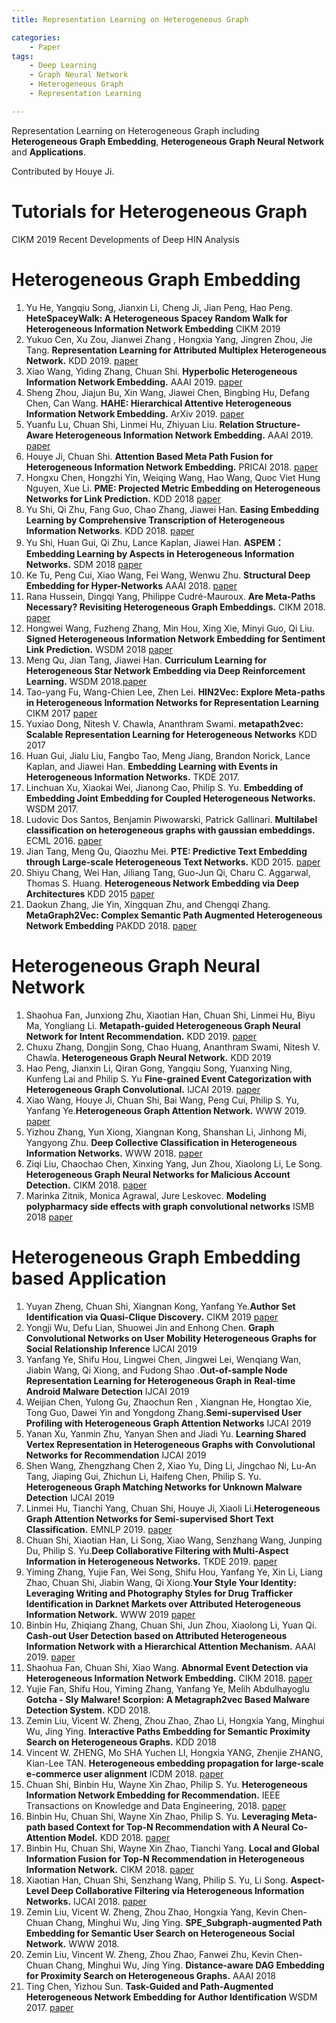 ```yaml
---
title: Representation Learning on Heterogeneous Graph

categories: 
	- Paper
tags:
	- Deep Learning
	- Graph Neural Network
	- Heterogeneous Graph
	- Representation Learning

---
```


Representation Learning on Heterogeneous Graph including **Heterogeneous Graph Embedding**, **Heterogeneous Graph Neural Network** and **Applications**.

Contributed by Houye Ji.

# Tutorials for Heterogeneous Graph
CIKM 2019 Recent Developments of Deep HIN Analysis


# Heterogeneous Graph Embedding

1. Yu He, Yangqiu Song, Jianxin Li, Cheng Ji, Jian Peng, Hao Peng. **HeteSpaceyWalk: A Heterogeneous Spacey Random Walk for Heterogeneous Information Network Embedding** CIKM 2019
2. Yukuo Cen, Xu Zou, Jianwei Zhang , Hongxia Yang, Jingren Zhou, Jie Tang. **Representation Learning for Attributed Multiplex Heterogeneous Network.** KDD 2019. [paper](https://arxiv.org/abs/1905.01669)
3. Xiao Wang, Yiding Zhang, Chuan Shi. **Hyperbolic Heterogeneous Information Network Embedding.** AAAI 2019. [paper](http://shichuan.org/doc/65.pdf) 
4. Sheng Zhou, Jiajun Bu, Xin Wang, Jiawei Chen, Bingbing Hu, Defang Chen, Can Wang. **HAHE: Hierarchical Attentive Heterogeneous Information Network Embedding.** ArXiv 2019. [paper](https://arxiv.org/abs/1902.01475 )
5. Yuanfu Lu, Chuan Shi, Linmei Hu, Zhiyuan Liu. **Relation Structure-Aware Heterogeneous Information Network Embedding.** AAAI 2019. [paper](http://shichuan.org/doc/63.pdf)
6. Houye Ji, Chuan Shi. **Attention Based Meta Path Fusion for Heterogeneous Information Network Embedding.** PRICAI 2018. [paper](http://shichuan.org/doc/55.pdf)
7. Hongxu Chen, Hongzhi Yin, Weiqing Wang, Hao Wang, Quoc Viet Hung Nguyen, Xue Li. **PME: Projected Metric Embedding on Heterogeneous Networks for Link Prediction.** KDD 2018 [paper](http://net.pku.edu.cn/daim/hongzhi.yin/papers/KDD18-Hongxu.pdf)
8. Yu Shi, Qi Zhu, Fang Guo, Chao Zhang, Jiawei Han.  **Easing Embedding Learning by Comprehensive Transcription of Heterogeneous Information Networks**.  KDD 2018. [paper](https://arxiv.org/abs/1807.03490)
9. Yu Shi, Huan Gui, Qi Zhu, Lance Kaplan, Jiawei Han. **ASPEM：Embedding Learning by Aspects in Heterogeneous Information Networks.** SDM 2018 [paper](http://yushi2.web.engr.illinois.edu/sdm18.pdf) 
10. Ke Tu, Peng Cui, Xiao Wang, Fei Wang, Wenwu Zhu. **Structural Deep Embedding for Hyper-Networks** AAAI 2018. [paper](https://arxiv.org/abs/1711.10146) 
11. Rana Hussein, Dingqi Yang, Philippe Cudré-Mauroux.  **Are Meta-Paths Necessary? Revisiting Heterogeneous Graph Embeddings.** CIKM 2018. [paper](https://dl.acm.org/citation.cfm?id=3271777)
12. Hongwei Wang, Fuzheng Zhang, Min Hou, Xing Xie, Minyi Guo, Qi Liu. **Signed Heterogeneous Information Network Embedding for Sentiment Link Prediction.** WSDM 2018 [paper](https://arxiv.org/pdf/1712.00732)
13. Meng Qu, Jian Tang, Jiawei Han. **Curriculum Learning for Heterogeneous Star Network Embedding via Deep Reinforcement Learning.** WSDM 2018.[paper](http://hanj.cs.illinois.edu/pdf/wsdm18_mqu.pdf)
14. Tao-yang Fu, Wang-Chien Lee, Zhen Lei. **HIN2Vec: Explore Meta-paths in Heterogeneous Information Networks for Representation Learning** CIKM 2017 [paper](http://shichuan.org/hin/topic/Embedding/2017.%20CIKM%20HIN2Vec.pdf) 
15. Yuxiao Dong, Nitesh V. Chawla, Ananthram Swami. **metapath2vec: Scalable Representation Learning for Heterogeneous Networks** KDD 2017
16. Huan Gui, Jialu Liu, Fangbo Tao, Meng Jiang, Brandon Norick, Lance Kaplan, and Jiawei Han. **Embedding Learning with Events in Heterogeneous Information Networks.** TKDE 2017.
17. Linchuan Xu, Xiaokai Wei, Jianong Cao, Philip S. Yu. **Embedding of Embedding  Joint Embedding for Coupled Heterogeneous Networks.** WSDM 2017.
18. Ludovic Dos Santos, Benjamin Piwowarski, Patrick Gallinari. **Multilabel classification on heterogeneous graphs with gaussian embeddings.** ECML 2016. [paper](https://link.springer.com/chapter/10.1007/978-3-319-46227-1_38 ) 
19. Jian Tang, Meng Qu, Qiaozhu Mei. **PTE: Predictive Text Embedding through Large-scale Heterogeneous Text Networks.** KDD 2015. [paper](http://dl.acm.org/citation.cfm?id=2783307)
20. Shiyu Chang, Wei Han, Jiliang Tang, Guo-Jun Qi, Charu C. Aggarwal, Thomas S. Huang. **Heterogeneous Network Embedding via Deep Architectures** KDD 2015 [paper](https://dl.acm.org/citation.cfm?doid=2783258.2783296 )
21. Daokun Zhang, Jie Yin, Xingquan Zhu, and Chengqi Zhang. **MetaGraph2Vec: Complex Semantic Path Augmented Heterogeneous Network Embedding** PAKDD 2018.  [paper](https://arxiv.org/pdf/1803.02533.pdf)

# Heterogeneous Graph Neural Network

1.  Shaohua Fan, Junxiong Zhu, Xiaotian Han, Chuan Shi, Linmei Hu, Biyu Ma, Yongliang Li. **Metapath-guided Heterogeneous Graph Neural Network for Intent Recommendation.** KDD 2019. [paper](https://dl.acm.org/citation.cfm?id=3330673)
2.  Chuxu Zhang, Dongjin Song, Chao Huang, Ananthram Swami, Nitesh V. Chawla. **Heterogeneous Graph Neural Network.** KDD 2019
3.  Hao Peng, Jianxin Li, Qiran Gong, Yangqiu Song, Yuanxing Ning, Kunfeng Lai  and Philip S. Yu **Fine-grained Event Categorization with Heterogeneous Graph Convolutional.** IJCAI 2019. [paper](https://arxiv.org/abs/1906.04580)
4.  Xiao Wang, Houye Ji, Chuan Shi, Bai Wang, Peng Cui, Philip S. Yu, Yanfang Ye.**Heterogeneous Graph Attention Network.** WWW 2019. [paper](https://github.com/Jhy1993/HAN)
5.  Yizhou Zhang, Yun Xiong, Xiangnan Kong, Shanshan Li, Jinhong Mi, Yangyong Zhu. **Deep Collective Classification in Heterogeneous Information Networks.** WWW 2018. [paper](https://dl.acm.org/citation.cfm?id=3186106)
6.  Ziqi Liu, Chaochao Chen, Xinxing Yang, Jun Zhou, Xiaolong Li, Le Song. **Heterogeneous Graph Neural Networks for Malicious Account Detection.** CIKM 2018.   [paper](https://dl.acm.org/citation.cfm?id=3272010)
7.  Marinka Zitnik, Monica Agrawal, Jure Leskovec. **Modeling polypharmacy side effects with graph convolutional networks** ISMB 2018 [paper](https://arxiv.org/abs/1802.00543 )

# Heterogeneous Graph Embedding based Application

1. Yuyan Zheng, Chuan Shi, Xiangnan Kong, Yanfang Ye.**Author Set Identification via Quasi-Clique Discovery.** CIKM 2019 [paper](http://shichuan.org/doc/72.pdf)
2. Yongji Wu, Defu Lian, Shuowei Jin and Enhong Chen. **Graph Convolutional Networks on User Mobility Heterogeneous Graphs for Social Relationship Inference** IJCAI 2019
3. Yanfang Ye, Shifu Hou, Lingwei Chen, Jingwei Lei, Wenqiang Wan, Jiabin Wang, Qi Xiong, and Fudong Shao .**Out-of-sample Node Representation Learning for Heterogeneous Graph in**
   **Real-time Android Malware Detection** IJCAI 2019
4. Weijian Chen, Yulong Gu, Zhaochun Ren , Xiangnan He, Hongtao Xie, Tong Guo, Dawei Yin and Yongdong Zhang.**Semi-supervised User Profiling with Heterogeneous Graph Attention Networks** IJCAI 2019
5. Yanan Xu, Yanmin Zhu, Yanyan Shen and Jiadi Yu. **Learning Shared Vertex Representation in Heterogeneous Graphs with**
   **Convolutional Networks for Recommendation** IJCAI 2019
6. Shen Wang,  Zhengzhang Chen 2, Xiao Yu, Ding Li, Jingchao Ni, Lu-An Tang, Jiaping Gui, Zhichun Li, Haifeng Chen, Philip S. Yu. **Heterogeneous Graph Matching Networks for Unknown Malware Detection** IJCAI 2019
7. Linmei Hu, Tianchi Yang, Chuan Shi, Houye Ji, Xiaoli Li.**Heterogeneous Graph Attention Networks for Semi-supervised Short Text Classification.** EMNLP 2019. [paper](http://shichuan.org/doc/73.pdf)
8. Chuan Shi, Xiaotian Han, Li Song, Xiao Wang, Senzhang Wang, Junping Du, Philip S. Yu.**Deep Collaborative Filtering with Multi-Aspect Information in Heterogeneous Networks.** TKDE 2019. [paper](http://shichuan.org/doc/75.pdf)
9. Yiming Zhang, Yujie Fan, Wei Song, Shifu Hou, Yanfang Ye, Xin Li, Liang Zhao, Chuan Shi, Jiabin Wang, Qi Xiong.**Your Style Your Identity: Leveraging Writing and Photography Styles for Drug Trafficker Identification in Darknet Markets over Attributed Heterogeneous Information Network.** WWW 2019 [paper](http://shichuan.org/doc/69.pdf)
10. Binbin Hu, Zhiqiang Zhang, Chuan Shi, Jun Zhou, Xiaolong Li, Yuan Qi. **Cash-out User Detection based on Attributed Heterogeneous Information Network with a Hierarchical Attention Mechanism.** AAAI 2019. [paper](http://shichuan.org/doc/64.pdf)
11. Shaohua Fan, Chuan Shi, Xiao Wang. **Abnormal Event Detection via Heterogeneous Information Network Embedding.** CIKM 2018. [paper](http://shichuan.org/doc/62.pdf)
12. Yujie Fan, Shifu Hou, Yiming Zhang, Yanfang Ye, Melih Abdulhayoglu **Gotcha - Sly Malware! Scorpion: A Metagraph2vec Based Malware Detection System.** KDD 2018.
13. Zemin Liu, Vicent W. Zheng, Zhou Zhao, Zhao Li, Hongxia Yang, Minghui Wu, Jing Ying.  **Interactive Paths Embedding for Semantic Proximity Search on Heterogeneous Graphs.** KDD 2018
14. Vincent W. ZHENG, Mo SHA Yuchen LI, Hongxia YANG, Zhenjie ZHANG, Kian-Lee TAN. **Heterogeneous embedding propagation for large-scale e-commerce user alignment** ICDM 2018. [paper](https://ink.library.smu.edu.sg/sis_research/4217/ ) 
15. Chuan Shi, Binbin Hu, Wayne Xin Zhao, Philip S. Yu. **Heterogeneous Information Network Embedding for Recommendation.** IEEE Transactions on Knowledge and Data Engineering, 2018. [paper](http://shichuan.org/doc/48.pdf)
16. Binbin Hu, Chuan Shi, Wayne Xin Zhao, Philip S. Yu. **Leveraging Meta-path based Context for Top-N Recommendation with A Neural Co-Attention Model.** KDD 2018. [paper](http://shichuan.org/doc/47.pdf)
17. Binbin Hu, Chuan Shi, Wayne Xin Zhao, Tianchi Yang. **Local and Global Information Fusion for Top-N Recommendation in Heterogeneous Information Network.** CIKM 2018. [paper](http://shichuan.org/doc/61.pdf) 
18. Xiaotian Han, Chuan Shi, Senzhang Wang, Philip S. Yu, Li Song. **Aspect-Level Deep Collaborative Filtering via Heterogeneous Information Networks.** IJCAI 2018. [paper](http://shichuan.org/doc/46.pdf)
19. Zemin Liu, Vicent W. Zheng, Zhou Zhao, Hongxia Yang, Kevin Chen-Chuan Chang, Minghui Wu, Jing Ying. **SPE_Subgraph-augmented Path Embedding for Semantic User Search on Heterogeneous Social Network.** WWW 2018.
20. Zemin Liu, Vincent W. Zheng, Zhou Zhao, Fanwei Zhu, Kevin Chen-Chuan Chang, Minghui Wu, Jing Ying. **Distance-aware DAG Embedding for Proximity Search on Heterogeneous Graphs.** AAAI 2018 
21. Ting Chen, Yizhou Sun. **Task-Guided and Path-Augmented Heterogeneous Network Embedding for Author Identification**  WSDM 2017. [paper](https://arxiv.org/pdf/1612.02814.pdf) 
